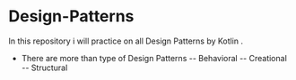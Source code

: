 # Design-Patterns
In this repository  i will practice on all Design Patterns by Kotlin .

- There are more than type of Design Patterns
-- Behavioral
-- Creational
-- Structural

